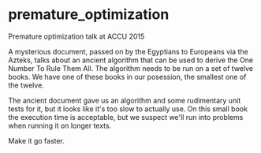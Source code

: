 # premature_optimization
Premature optimization talk at ACCU 2015

A mysterious document, passed on by the Egyptians to Europeans via the Azteks,
talks about an ancient algorithm that can be used to derive the One Number To
Rule Them All. The algorithm needs to be run on a set of twelve books. We
have one of these books in our posession, the smallest one of the twelve.

The ancient document gave us an algorithm and some rudimentary unit tests for
it, but it looks like it's too slow to actually use. On this small book the
execution time is acceptable, but we suspect we'll run into problems when
running it on longer texts.

Make it go faster.
